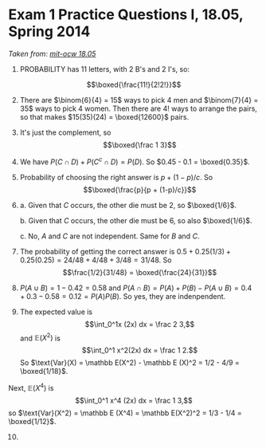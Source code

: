 # Exam 1 Practice Questions I, 18.05, Spring 2014

*Taken from: [mit-ocw 18.05](https://ocw.mit.edu/courses/mathematics/18-05-introduction-to-probability-and-statistics-spring-2014/exams/MIT18_05S14_Prac_Exam1a.pdf)*

1. PROBABILITY has 11 letters, with 2 B's and 2 I's, so: 

$$\boxed{\frac{11!}{2!2!}}$$

2. There are $\binom{6}{4} = 15$ ways to pick 4 men and $\binom{7}{4} = 35$ ways to pick 4 women. Then there are $4!$ ways to arrange the pairs, so that makes $15(35)(24) = \boxed{12600}$ pairs.

3. It's just the complement, so $$\boxed{\frac 1 3}$$

4. We have $P(C \cap D) + P(C^c \cap D) = P(D)$. So $0.45 - 0.1 = \boxed{0.35}$.

5. Probability of choosing the right answer is $p + (1- p) / c$. So $$\boxed{\frac{p}{p + (1-p)/c}}$$

6.
    a. Given that $C$ occurs, the other die must be 2, so $\boxed{1/6}$.

    b. Given that $C$ occurs, the other die must be 6, so also $\boxed{1/6}$.

    c. No, $A$ and $C$ are not independent. Same for $B$ and $C$.

7. The probability of getting the correct answer is $0.5 + 0.25(1/3) + 0.25(0.25) = 24/48 + 4/48 + 3/48 = 31/48$. So $$\frac{1/2}{31/48} = \boxed{\frac{24}{31}}$$

8. $P(A \cup B) = 1 - 0.42 = 0.58$ and $P(A \cap B) = P(A) + P(B) - P(A\cup B) = 0.4 + 0.3 - 0.58 = 0.12 = P(A)P(B)$. So yes, they are indenpendent.

9. The expected value is $$\int_0^1x (2x) dx = \frac 2 3,$$ and $\mathbb E(X^2)$ is $$\int_0^1 x^2(2x) dx = \frac 1 2.$$ So $\text{Var}(X) = \mathbb E(X^2) - \mathbb E (X)^2 = 1/2 - 4/9 = \boxed{1/18}$.

Next, $\mathbb E (X^4)$ is $$\int_0^1 x^4 (2x) dx = \frac 1 3,$$ so $\text{Var}(X^2) = \mathbb E (X^4) = \mathbb E(X^2)^2 = 1/3 - 1/4 = \boxed{1/12}$.

10. 